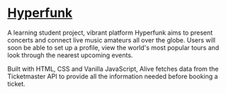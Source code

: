 # [Hyperfunk](https://harfore.github.io/Alive2027/)
A learning student project, vibrant platform Hyperfunk aims to present concerts and connect live music amateurs all over the globe. Users will soon be able to set up a profile, view the world's most popular tours and look through the nearest upcoming events.

Built with HTML, CSS and Vanilla JavaScript, Alive fetches data from the Ticketmaster API to provide all the information needed before booking a ticket.